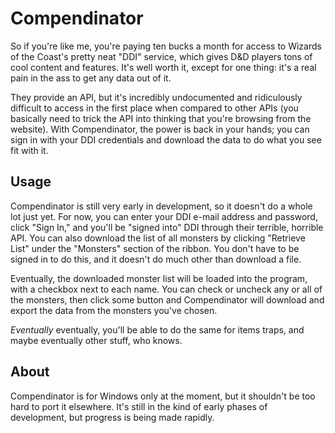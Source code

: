 Compendinator
=============

So if you're like me, you're paying ten bucks a month for access to Wizards of
the Coast's pretty neat "DDI" service, which gives D&D players tons of cool
content and features. It's well worth it, except for one thing: it's a real pain
in the ass to get any data out of it.

They provide an API, but it's incredibly undocumented and ridiculously difficult
to access in the first place when compared to other APIs (you basically need to
trick the API into thinking that you're browsing from the website). With
Compendinator, the power is back in your hands; you can sign in with your DDI
credentials and download the data to do what you see fit with it.


Usage
-----

Compendinator is still very early in development, so it doesn't do a whole lot
just yet. For now, you can enter your DDI e-mail address and password, click
"Sign In," and you'll be "signed into" DDI through their terrible, horrible API.
You can also download the list of all monsters by clicking "Retrieve List" under
the "Monsters" section of the ribbon. You don't have to be signed in to do this,
and it doesn't do much other than download a file.

Eventually, the downloaded monster list will be loaded into the program, with a
checkbox next to each name. You can check or uncheck any or all of the monsters,
then click some button and Compendinator will download and export the data from
the monsters you've chosen.

*Eventually* eventually, you'll be able to do the same for items traps, and
maybe eventually other stuff, who knows.


About
-----

Compendinator is for Windows only at the moment, but it shouldn't be too hard to
port it elsewhere. It's still in the kind of early phases of development, but
progress is being made rapidly.